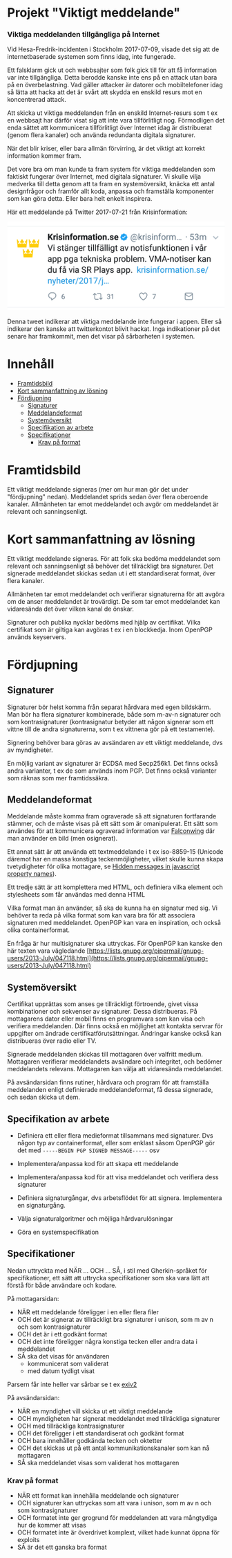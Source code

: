 # Projekt "Viktigt meddelande"

### Viktiga meddelanden tillgängliga på Internet

Vid Hesa-Fredrik-incidenten i Stockholm 2017-07-09, visade det sig att de internetbaserade systemen som finns idag, inte fungerade.

Ett falsklarm gick ut och webbsajter som folk gick till för att få information var inte tillgängliga. Detta berodde kanske inte ens på en attack utan bara på en överbelastning. Vad gäller attacker är datorer och mobiltelefoner idag så lätta att hacka att det är svårt att skydda en enskild resurs mot en koncentrerad attack.  

Att skicka ut viktiga meddelanden från en enskild Internet-resurs som t ex en webbsajt har därför visat sig att inte vara tillförlitligt nog. Förmodligen det enda sättet att kommunicera tillförlitligt över Internet idag är distribuerat (genom flera kanaler) och använda redundanta digitala signaturer.

När det blir kriser, eller bara allmän förvirring, är det viktigt att korrekt information kommer fram.

Det vore bra om man kunde ta fram system för viktiga meddelanden som faktiskt fungerar över Internet, med digitala signaturer. Vi skulle vilja medverka till detta genom att ta fram en systemöversikt, knäcka ett antal designfrågor och framför allt koda, anpassa och framställa komponenter som kan göra detta. Eller bara helt enkelt inspirera. 

Här ett meddelande på Twitter 2017-07-21 från Krisinformation:

![VMA ej tillgängligt](./vma-notiser.png)

Denna tweet indikerar att viktiga meddelande inte fungerar i appen. Eller så indikerar den kanske att twitterkontot blivit hackat. Inga indikationer på det senare har framkommit, men det visar på sårbarheten i systemen.

# Innehåll

<!-- MarkdownTOC autolink="true" autoanchor="true"-->

- [Framtidsbild](#framtidsbild)
- [Kort sammanfattning av lösning](#kort-sammanfattning-av-l%C3%B6sning)
- [Fördjupning](#f%C3%B6rdjupning)
	- [Signaturer](#signaturer)
	- [Meddelandeformat](#meddelandeformat)
	- [Systemöversikt](#system%C3%B6versikt)
	- [Specifikation av arbete](#specifikation-av-arbete)
	- [Specifikationer](#specifikationer)
		- [Krav på format](#krav-p%C3%A5-format)

<!-- /MarkdownTOC -->

<a name="framtidsbild"></a>
# Framtidsbild

Ett viktigt meddelande signeras (mer om hur man gör det under "fördjupning" nedan). Meddelandet sprids sedan över flera oberoende kanaler. Allmänheten tar emot meddelandet och avgör om meddelandet är relevant och sanningsenligt.

<a name="kort-sammanfattning-av-l%C3%B6sning"></a>
# Kort sammanfattning av lösning
Ett viktigt meddelande signeras. För att folk ska bedöma meddelandet som relevant och sanningsenligt så behöver det tillräckligt bra signaturer. Det signerade meddelandet skickas sedan ut i ett standardiserat format, över flera kanaler. 

Allmänheten tar emot meddelandet och verifierar signaturerna för att avgöra om de anser meddelandet är trovärdigt. De som tar emot meddelandet kan vidaresända det över vilken kanal de önskar.

Signaturer och publika nycklar bedöms med hjälp av certifikat. Vilka certifikat som är giltiga kan avgöras t ex i en blockkedja. Inom OpenPGP används keyservers.

<a name="f%C3%B6rdjupning"></a>
# Fördjupning
<a name="signaturer"></a>
## Signaturer
Signaturer bör helst komma från separat hårdvara med egen bildskärm. Man bör ha flera signaturer kombinerade, både som m-av-n signaturer och som kontrasignaturer (kontrasignatur betyder att någon signerar som ett vittne till de andra signaturerna, som t ex vittnena gör på ett testamente).

Signering behöver bara göras av avsändaren av ett viktigt meddelande, dvs av myndigheter.

En möjlig variant av signaturer är ECDSA med Secp256k1. Det finns också andra varianter, t ex de som används inom PGP. Det finns också varianter som räknas som mer framtidssäkra.

<a name="meddelandeformat"></a>
## Meddelandeformat
Meddelande måste komma fram ograverade så att signaturen fortfarande stämmer, och de måste visas på ett sätt som är omanipulerat. Ett sätt som användes för att kommunicera ograverad information var [Falconwing](https://twitter.com/FalconwingNews) där man använder en bild (men osignerat).

Ett annat sätt är att använda ett textmeddelande i t ex iso-8859-15 (Unicode däremot har en massa konstiga teckenmöjligheter, vilket skulle kunna skapa tvetydigheter för olika mottagare, se [Hidden messages in javascript property names](https://www.reddit.com/r/programming/comments/6p5p5m/hidden_messages_in_javascript_property_names/)).

Ett tredje sätt är att komplettera med HTML, och definiera vilka element och stylesheets som får användas med denna HTML

Vilka format man än använder, så ska de kunna ha en signatur med sig. Vi behöver ta reda på vilka format som kan vara bra för att associera signaturen med meddelandet. OpenPGP kan vara en inspiration, och också olika containerformat.

En fråga är hur multisignaturer ska uttryckas. För OpenPGP kan kanske den här texten vara vägledande [https://lists.gnupg.org/pipermail/gnupg-users/2013-July/047118.html](https://lists.gnupg.org/pipermail/gnupg-users/2013-July/047118.html)


<a name="system%C3%B6versikt"></a>
## Systemöversikt

Certifikat upprättas som anses ge tillräckligt förtroende, givet vissa kombinationer och sekvenser av signaturer. Dessa distribueras. På mottagarens dator eller mobil finns en programvara som kan visa och verifiera meddelanden. Där finns också en möjlighet att kontakta servrar för uppgifter om ändrade certifikatförutsättningar. Ändringar kanske också kan distribueras över radio eller TV.

Signerade meddelanden skickas till mottagaren över valfritt medium. Mottagaren verifierar meddelandets avsändare och integritet, och bedömer meddelandets relevans. Mottagaren kan välja att vidaresända meddelandet.

På avsändarsidan finns rutiner, hårdvara och program för att framställa meddelanden enligt definierade meddelandeformat, få dessa signerade, och sedan skicka ut dem.

<a name="specifikation-av-arbete"></a>
## Specifikation av arbete

* Definiera ett eller flera medieformat tillsammans med signaturer. Dvs någon typ av containerformat, eller som enklast såsom OpenPGP gör det med ```-----BEGIN PGP SIGNED MESSAGE-----``` osv

* Implementera/anpassa kod för att skapa ett meddelande

* Implementera/anpassa kod för att visa meddelandet och verifiera dess signaturer

* Definiera signaturgångar, dvs arbetsflödet för att signera. Implementera en signaturgång.

* Välja signaturalgoritmer och möjliga hårdvarulösningar

* Göra en systemspecifikation

<a name="specifikationer"></a>
## Specifikationer

Nedan uttryckta med NÄR ... OCH ... SÅ, i stil med Gherkin-språket för specifikationer, ett sätt att uttrycka specifikationer som ska vara lätt att förstå för både användare och kodare.

På mottagarsidan:

* NÄR ett meddelande föreligger i en eller flera filer
* OCH det är signerat av tillräckligt bra signaturer i unison, som m av n och som kontrasignaturer
* OCH det är i ett godkänt format
* OCH det inte föreligger några konstiga tecken eller andra data i meddelandet
* SÅ ska det visas för användaren
    * kommunicerat som validerat
    * med datum tydligt visat

Parsern får inte heller var sårbar se t ex [exiv2
](http://www.openwall.com/lists/oss-security/2017/06/30/1)

På avsändarsidan:

* NÄR en myndighet vill skicka ut ett viktigt meddelande
* OCH myndigheten har signerat meddelandet med tillräckliga signaturer
* OCH med tillräckliga kontrasignaturer
* OCH det föreligger i ett standardiserat och godkänt format
* OCH bara innehåller godkända tecken och oktetter
* OCH det skickas ut på ett antal kommunikationskanaler som kan nå mottagaren
* SÅ ska meddelandet visas som validerat hos mottagaren

<a name="krav-p%C3%A5-format"></a>
### Krav på format ###

* NÄR ett format kan innehålla meddelande och signaturer
* OCH signaturer kan uttryckas som att vara i unison, som m av n och som kontrasignaturer
* OCH formatet inte ger grogrund för meddelanden att vara mångtydiga hur de kommer att visas
* OCH formatet inte är överdrivet komplext, vilket hade kunnat öppna för exploits
* SÅ är det ett ganska bra format
